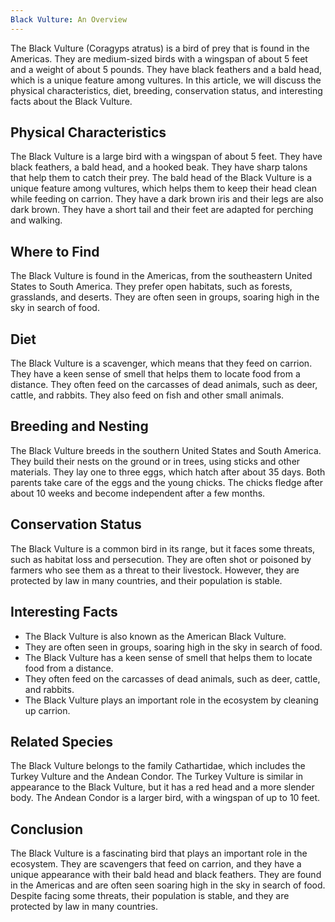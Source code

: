 ```yaml
---
Black Vulture: An Overview
---
```


The Black Vulture (Coragyps atratus) is a bird of prey that is found in the Americas. They are medium-sized birds with a wingspan of about 5 feet and a weight of about 5 pounds. They have black feathers and a bald head, which is a unique feature among vultures. In this article, we will discuss the physical characteristics, diet, breeding, conservation status, and interesting facts about the Black Vulture.

## Physical Characteristics

The Black Vulture is a large bird with a wingspan of about 5 feet. They have black feathers, a bald head, and a hooked beak. They have sharp talons that help them to catch their prey. The bald head of the Black Vulture is a unique feature among vultures, which helps them to keep their head clean while feeding on carrion. They have a dark brown iris and their legs are also dark brown. They have a short tail and their feet are adapted for perching and walking.

## Where to Find

The Black Vulture is found in the Americas, from the southeastern United States to South America. They prefer open habitats, such as forests, grasslands, and deserts. They are often seen in groups, soaring high in the sky in search of food.

## Diet

The Black Vulture is a scavenger, which means that they feed on carrion. They have a keen sense of smell that helps them to locate food from a distance. They often feed on the carcasses of dead animals, such as deer, cattle, and rabbits. They also feed on fish and other small animals.

## Breeding and Nesting

The Black Vulture breeds in the southern United States and South America. They build their nests on the ground or in trees, using sticks and other materials. They lay one to three eggs, which hatch after about 35 days. Both parents take care of the eggs and the young chicks. The chicks fledge after about 10 weeks and become independent after a few months.

## Conservation Status

The Black Vulture is a common bird in its range, but it faces some threats, such as habitat loss and persecution. They are often shot or poisoned by farmers who see them as a threat to their livestock. However, they are protected by law in many countries, and their population is stable.

## Interesting Facts

-   The Black Vulture is also known as the American Black Vulture.
-   They are often seen in groups, soaring high in the sky in search of food.
-   The Black Vulture has a keen sense of smell that helps them to locate food from a distance.
-   They often feed on the carcasses of dead animals, such as deer, cattle, and rabbits.
-   The Black Vulture plays an important role in the ecosystem by cleaning up carrion.

## Related Species

The Black Vulture belongs to the family Cathartidae, which includes the Turkey Vulture and the Andean Condor. The Turkey Vulture is similar in appearance to the Black Vulture, but it has a red head and a more slender body. The Andean Condor is a larger bird, with a wingspan of up to 10 feet.

## Conclusion

The Black Vulture is a fascinating bird that plays an important role in the ecosystem. They are scavengers that feed on carrion, and they have a unique appearance with their bald head and black feathers. They are found in the Americas and are often seen soaring high in the sky in search of food. Despite facing some threats, their population is stable, and they are protected by law in many countries.
